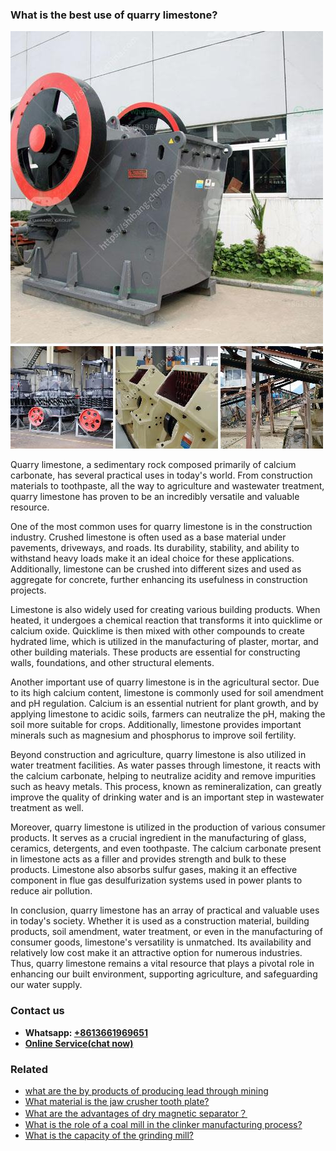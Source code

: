<h3>What is the best use of quarry limestone?</h3><img src='1701743417.jpg' alt=''><p>Quarry limestone, a sedimentary rock composed primarily of calcium carbonate, has several practical uses in today's world. From construction materials to toothpaste, all the way to agriculture and wastewater treatment, quarry limestone has proven to be an incredibly versatile and valuable resource.</p><p>One of the most common uses for quarry limestone is in the construction industry. Crushed limestone is often used as a base material under pavements, driveways, and roads. Its durability, stability, and ability to withstand heavy loads make it an ideal choice for these applications. Additionally, limestone can be crushed into different sizes and used as aggregate for concrete, further enhancing its usefulness in construction projects.</p><p>Limestone is also widely used for creating various building products. When heated, it undergoes a chemical reaction that transforms it into quicklime or calcium oxide. Quicklime is then mixed with other compounds to create hydrated lime, which is utilized in the manufacturing of plaster, mortar, and other building materials. These products are essential for constructing walls, foundations, and other structural elements.</p><p>Another important use of quarry limestone is in the agricultural sector. Due to its high calcium content, limestone is commonly used for soil amendment and pH regulation. Calcium is an essential nutrient for plant growth, and by applying limestone to acidic soils, farmers can neutralize the pH, making the soil more suitable for crops. Additionally, limestone provides important minerals such as magnesium and phosphorus to improve soil fertility.</p><p>Beyond construction and agriculture, quarry limestone is also utilized in water treatment facilities. As water passes through limestone, it reacts with the calcium carbonate, helping to neutralize acidity and remove impurities such as heavy metals. This process, known as remineralization, can greatly improve the quality of drinking water and is an important step in wastewater treatment as well.</p><p>Moreover, quarry limestone is utilized in the production of various consumer products. It serves as a crucial ingredient in the manufacturing of glass, ceramics, detergents, and even toothpaste. The calcium carbonate present in limestone acts as a filler and provides strength and bulk to these products. Limestone also absorbs sulfur gases, making it an effective component in flue gas desulfurization systems used in power plants to reduce air pollution.</p><p>In conclusion, quarry limestone has an array of practical and valuable uses in today's society. Whether it is used as a construction material, building products, soil amendment, water treatment, or even in the manufacturing of consumer goods, limestone's versatility is unmatched. Its availability and relatively low cost make it an attractive option for numerous industries. Thus, quarry limestone remains a vital resource that plays a pivotal role in enhancing our built environment, supporting agriculture, and safeguarding our water supply.</p><h3>Contact us</h3><ul><li><strong>Whatsapp:&nbsp;<a href="https://wa.me/8613661969651">+8613661969651</a></strong></li><li><a href="https://swt.shibang-china.com/?git&amp;zhl&amp;What is the best use of quarry limestone"><strong>Online Service(chat now)</strong></a></li></ul><h3>Related</h3><ul><li><a href='what are the by products of producing lead through mining.md'>what are the by products of producing lead through mining</a></li><li><a href='What material is the jaw crusher tooth plate.md'>What material is the jaw crusher tooth plate?</a></li><li><a href='What are the advantages of dry magnetic separator？.md'>What are the advantages of dry magnetic separator？</a></li><li><a href='What is the role of a coal mill in the clinker manufacturing process.md'>What is the role of a coal mill in the clinker manufacturing process?</a></li><li><a href='What is the capacity of the grinding mill.md'>What is the capacity of the grinding mill?</a></li></ul>